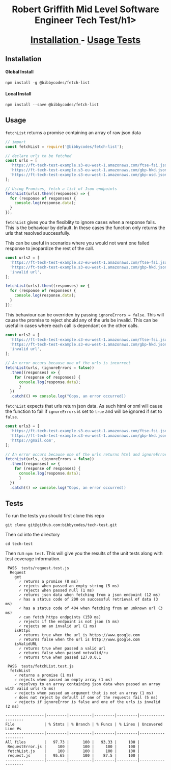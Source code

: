 ##

<h1 align=center>Robert Griffith Mid Level Software Engineer Tech Test/h1>

<div align="center">

[Installation ](#installation) - [Usage ](#usage) [Tests ](#tests) 

</div>

## Installation

#### Global Install
`npm install -g @bibbycodes/fetch-list`

#### Local Install
`npm install --save @bibbycodes/fetch-list`

## Usage

`fetchList` returns a promise containing an array of raw json data

```javascript
// import
const fetchList = require('@bibbycodes/fetch-list');

// declare urls to be fetched
const urls = [
  'https://ft-tech-test-example.s3-eu-west-1.amazonaws.com/ftse-fsi.json',
  'https://ft-tech-test-example.s3-eu-west-1.amazonaws.com/gbp-hkd.json',
  'https://ft-tech-test-example.s3-eu-west-1.amazonaws.com/gbp-usd.json',
];

// Using Promises, fetch a list of Json endpoints
fetchList(urls).then((responses) => {
  for (response of responses) {
    console.log(response.data);
  }
});
```

`fetchList` gives you the flexiblity to ignore cases when a response fails. This is the behaviour by default. In these cases the function only returns the urls that resolved successfully.

This can be useful in scenarios where you would not want one failed response to jeopardize the rest of the call.

```javascript
const urls2 = [
  'https://ft-tech-test-example.s3-eu-west-1.amazonaws.com/ftse-fsi.json',
  'https://ft-tech-test-example.s3-eu-west-1.amazonaws.com/gbp-hkd.json',
  'invalid url',
];

fetchList(urls).then((responses) => {
  for (response of responses) {
    console.log(response.data);
  }
});
```

This behaviour can be overriden by passing `ignoreErrors = false`. This will cause the promise to reject should any of the urls be invalid. This can be useful in cases where each call is dependant on the other calls.

```javascript
const urls2 = [
  'https://ft-tech-test-example.s3-eu-west-1.amazonaws.com/ftse-fsi.json',
  'https://ft-tech-test-example.s3-eu-west-1.amazonaws.com/gbp-hkd.json',
  'invalid url',
];

// An error occurs because one of the urls is incorrect
fetchList(urls, (ignoreErrors = false))
  .then((responses) => {
    for (response of responses) {
      console.log(response.data);
      }
  })
  .catch(() => console.log("Oops, an error occurred))
```
`fetchList` expects that urls return json data. As such html or xml will cause the function to fail if `ignoreErrors` is set to `true` and will be ignored if set to `false`.

```javascript
const urls3 = [
  'https://ft-tech-test-example.s3-eu-west-1.amazonaws.com/ftse-fsi.json',
  'https://ft-tech-test-example.s3-eu-west-1.amazonaws.com/gbp-hkd.json',
  'https://gmail.com',
];

// An error occurs because one of the urls returns html and ignoreErrors is set to false
fetchList(urls, (ignoreErrors = false))
  .then((responses) => {
    for (response of responses) {
      console.log(response.data);
      }
  })
  .catch(() => console.log("Oops, an error occurred))
```

## Tests

To run the tests you should first clone this repo

`git clone git@github.com:bibbycodes/tech-test.git`

Then cd into the directory

`cd tech-test`

Then run `npm test`. This will give you the results of the unit tests along with test coverage information.
```
 PASS  tests/request.test.js
  Request
    get
      ✓ returns a promise (8 ms)
      ✓ rejects when passed an empty string (5 ms)
      ✓ rejects when passed null (1 ms)
      ✓ returns json data when fetching from a json endpoint (12 ms)
      ✓ has a status code of 200 on successful retrieval of data (3 ms)
      ✓ has a status code of 404 when fetching from an unknown url (3 ms)
      ✓ can fetch https endpoints (159 ms)
      ✓ rejects if the endpoint is not json (5 ms)
      ✓ rejects on an invalid url (1 ms)
    isHttps
      ✓ returns true when the url is https://www.google.com
      ✓ returns false when the url is http://www.google.com
    isValidURL
      ✓ returns true when passed a valid url
      ✓ returns false when passed notvalid/ru
      ✓ returns true when passed 127.0.0.1

 PASS  tests/fetchList.test.js
  fetchList
    ✓ returns a promise (1 ms)
    ✓ rejects when passed an empty array (1 ms)
    ✓ resolves to an array containing json data when passed an array with valid urls (5 ms)
    ✓ rejects when passed an argument that is not an array (1 ms)
    ✓ does not reject by default if one of the requests fail (5 ms)
    ✓ rejects if ignoreError is false and one of the urls is invalid (2 ms)

-----------------|---------|----------|---------|---------|-------------------
File             | % Stmts | % Branch | % Funcs | % Lines | Uncovered Line #s 
-----------------|---------|----------|---------|---------|-------------------
All files        |   97.73 |      100 |   93.33 |     100 |                   
 RequestError.js |     100 |      100 |     100 |     100 |                   
 fetchList.js    |     100 |      100 |     100 |     100 |                   
 request.js      |   95.65 |      100 |    87.5 |     100 |                   
-----------------|---------|----------|---------|---------|-------------------
```